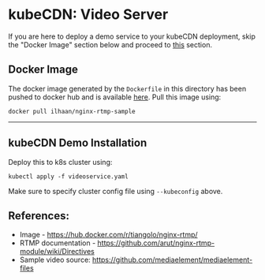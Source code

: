 # kubeCDN: Video Server 

If you are here to deploy a demo service to your kubeCDN deployment, skip the "Docker Image" section below and proceed to [this](#kubeCDN-demo-installation) section. 

## Docker Image 
The docker image generated by the `Dockerfile` in this directory has been pushed to docker hub and is available [here](https://hub.docker.com/r/ilhaan/nginx-rtmp-sample). Pull this image using: 
```
docker pull ilhaan/nginx-rtmp-sample
```

---------

## kubeCDN Demo Installation 
Deploy this to k8s cluster using: 
```
kubectl apply -f videoservice.yaml
```

Make sure to specify cluster config file using `--kubeconfig` above. 

## References: 
* Image - https://hub.docker.com/r/tiangolo/nginx-rtmp/
* RTMP documentation - https://github.com/arut/nginx-rtmp-module/wiki/Directives
* Sample video source: https://github.com/mediaelement/mediaelement-files
